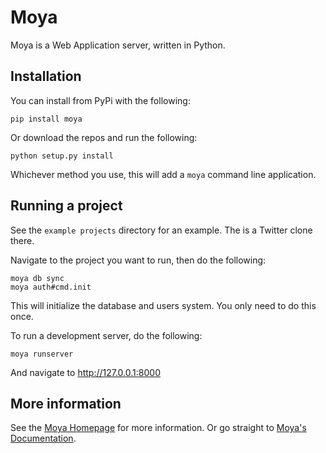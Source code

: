 # Moya

Moya is a Web Application server, written in Python.

## Installation

You can install from PyPi with the following:

```
pip install moya
```

Or download the repos and run the following:

```
python setup.py install
```

Whichever method you use, this will add a `moya` command line application.

## Running a project

See the `example projects` directory for an example. The is a Twitter clone there.

Navigate to the project you want to run, then do the following:

```
moya db sync
moya auth#cmd.init
```

This will initialize the database and users system. You only need to do this once.

To run a development server, do the following:

```
moya runserver
```

And navigate to http://127.0.0.1:8000

## More information

See the [Moya Homepage](http://www.moyaproject.com/) for more information. Or go straight to [Moya's Documentation](http://docs.moyaproject.com/).